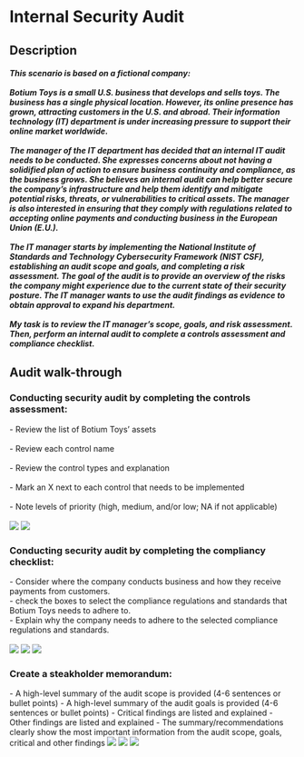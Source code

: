 <h1> Internal Security Audit<br/></h1>
<h2>Description<br/></h2>
<h5>This scenario is based on a fictional company:<br/><br/>Botium Toys is a small U.S. business that develops and sells toys. The business has a single physical location. However, its online presence has grown, attracting customers in the U.S. and abroad. Their information technology (IT) department is under increasing pressure to support their online market worldwide.<br/><br/>The manager of the IT department has decided that an internal IT audit needs to be conducted. She expresses concerns about not having a solidified plan of action to ensure business continuity and compliance, as the business grows. She believes an internal audit can help better secure the company’s infrastructure and help them identify and mitigate potential risks, threats, or vulnerabilities to critical assets. The manager is also interested in ensuring that they comply with regulations related to accepting online payments and conducting business in the European Union (E.U.).<br/><br/>The IT manager starts by implementing the National Institute of Standards and Technology Cybersecurity Framework (NIST CSF), establishing an audit scope and goals, and completing a risk assessment. The goal of the audit is to provide an overview of the risks the company might experience due to the current state of their security posture. The IT manager wants to use the audit findings as evidence to obtain approval to expand his department.<br/><br/>My task is to review the IT manager’s scope, goals, and risk assessment. Then, perform an internal audit to complete a controls assessment and compliance checklist.</h5>

<h2>Audit walk-through<br/></h2>
<h3>Conducting security audit by completing the controls assessment:</h3>
- Review the list of Botium Toys’ assets<br/><br/>
- Review each control name<br/><br/>
- Review the control types and explanation<br/><br/>
- Mark an X next to each control that needs to be implemented<br/><br/>
- Note levels of priority (high, medium, and/or low; NA if not applicable)<br/><br/>
<img src="https://i.imgur.com/QWlr11s.png">
<img src="https://i.imgur.com/QsbjiFs.png">

<h3>Conducting security audit by completing  the compliancy checklist:</h3>
  - Consider where the company conducts business and how they receive payments from customers.<br/>
  - check the boxes to select the compliance regulations and standards that Botium Toys needs to adhere to.<br/>
  - Explain why the company needs to adhere to the selected compliance regulations and standards.<br/><br/>
  <img src="https://i.imgur.com/M3d92RD.png">
  <img src="https://i.imgur.com/YfD7chE.png">
  <img src="https://i.imgur.com/HdFaARN.png">

<h3>Create a steakholder memorandum:</h3>
  - A high-level summary of the audit scope is provided (4-6 sentences or bullet points)
  - A high-level summary of the audit goals is provided (4-6 sentences or bullet points)
  - Critical findings are listed and explained
  - Other findings are listed and explained
  - The summary/recommendations clearly show the most important information from the audit scope, goals, critical and other findings
  <img src="https://i.imgur.com/icVKkvc.png">
  <img src="https://i.imgur.com/IZydAkm.png">
  <img src="https://i.imgur.com/rm5XCsL.png">




